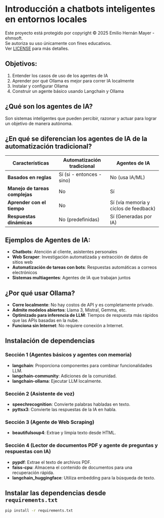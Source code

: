 # Introducción a chatbots inteligentes en entornos locales

Este proyecto está protegido por copyright © 2025 Emilio Hernán Mayer - ehmsoft.  
Se autoriza su uso únicamente con fines educativos.  
Ver [LICENSE](LICENSE) para más detalles.


## Objetivos:
1. Entender los casos de uso de los agentes de IA
2. Aprender por qué Ollama es mejor para correr IA localmente
3. Instalar y configurar Ollama
4. Construir un agente básico usando Langchain y Ollama

## ¿Qué son los agentes de IA?
Son sistemas inteligentes que pueden percibir, razonar y actuar para lograr un objetivo de manera autónoma.

## ¿En qué se diferencian los agentes de IA de la automatización tradicional?

| **Características**           | **Automatización tradicional** | **Agentes de IA**                    |
|-------------------------------|--------------------------------|--------------------------------------|
| **Basados en reglas**          | Sí (si - entonces - sino)      | No (usa IA/ML)                       |
| **Manejo de tareas complejas** | No                             | Sí                                   |
| **Aprender con el tiempo**     | No                             | Sí (vía memoria y ciclos de feedback)|
| **Respuestas dinámicas**       | No (predefinidas)              | Sí (Generadas por IA)               |

## Ejemplos de Agentes de IA:
- **Chatbots**: Atención al cliente, asistentes personales
- **Web Scraper**: Investigación automatizada y extracción de datos de sitios web
- **Automatización de tareas con bots**: Respuestas automáticas a correos electrónicos
- **Sistemas multiagentes**: Agentes de IA que trabajan juntos

## ¿Por qué usar Ollama?
- **Corre localmente**: No hay costos de API y es completamente privado.
- **Admite modelos abiertos**: Llama 3, Mistral, Gemma, etc.
- **Optimizado para inferencia de LLM**: Tiempos de respuesta más rápidos que las APIs basadas en la nube.
- **Funciona sin Internet**: No requiere conexión a Internet.

## Instalación de dependencias

### Sección 1 (Agentes básicos y agentes con memoria)
- **langchain**: Proporciona componentes para combinar funcionalidades LLM.
- **langchain-community**: Adiciones de la comunidad.
- **langchain-ollama**: Ejecutar LLM localmente.

### Sección 2 (Asistente de voz)
- **speechrecognition**: Convierte palabras habladas en texto.
- **pyttsx3**: Convierte las respuestas de la IA en habla.

### Sección 3 (Agente de Web Scraping)
- **beautifulsoup4**: Extrae y limpia texto desde HTML.

### Sección 4 (Lector de documentos PDF y agente de preguntas y respuestas con IA)
- **pypdf**: Extrae el texto de archivos PDF.
- **faiss-cpu**: Almacena el contenido de documentos para una recuperación rápida.
- **langchain_huggingface**: Utiliza embedding para la búsqueda de texto.

## Instalar las dependencias desde `requirements.txt`

```bash
pip install -r requirements.txt
